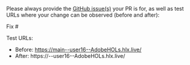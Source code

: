 Please always provide the [GitHub issue(s)](../issues) your PR is for, as well as test URLs where your change can be observed (before and after):

Fix #<gh-issue-id>

Test URLs:
- Before: https://main--user16--AdobeHOLs.hlx.live/
- After: https://<branch>--user16--AdobeHOLs.hlx.live/
